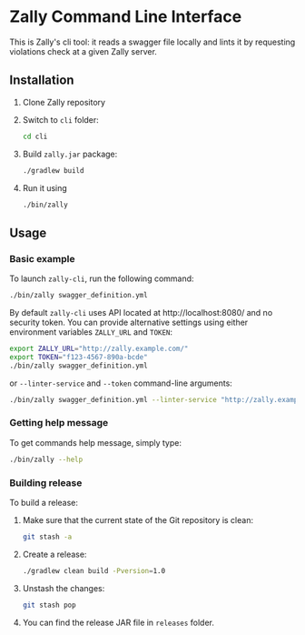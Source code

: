 # Zally Command Line Interface

This is Zally's cli tool: it reads a swagger file locally and lints it by
requesting violations check at a given Zally server.

## Installation

1. Clone Zally repository

2. Switch to `cli` folder:
	```bash
	cd cli
	```

3. Build `zally.jar` package:
	```bash
	./gradlew build
	```

4. Run it using
	```bash
	./bin/zally
	```

## Usage

### Basic example

To launch `zally-cli`, run the following command:

```bash
./bin/zally swagger_definition.yml
```

By default `zally-cli` uses API located at http://localhost:8080/ and no security
token. You can provide alternative settings using either environment variables
`ZALLY_URL` and `TOKEN`:

```bash
export ZALLY_URL="http://zally.example.com/"
export TOKEN="f123-4567-890a-bcde"
./bin/zally swagger_definition.yml
```

or `--linter-service` and `--token` command-line arguments:

```bash
./bin/zally swagger_definition.yml --linter-service "http://zally.example.com/" --token "f123-4567-890a-bcde"
```

### Getting help message

To get commands help message, simply type:

```bash
./bin/zally --help
```

### Building release

To build a release:

1. Make sure that the current state of the Git repository is clean:
    
    ```bash
    git stash -a
    ```

2. Create a release:

    ```bash
    ./gradlew clean build -Pversion=1.0
    ```

3. Unstash the changes:

    ```bash
    git stash pop
    ```

4. You can find the release JAR file in `releases` folder.

